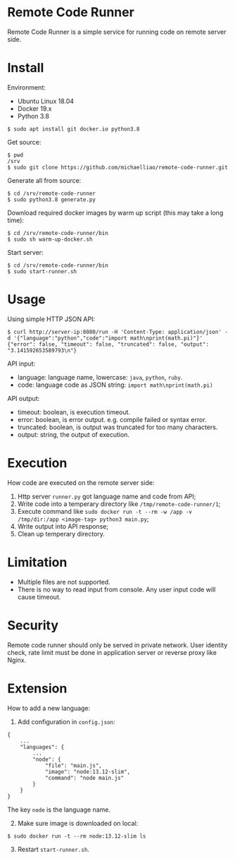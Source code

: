 # Remote Code Runner

Remote Code Runner is a simple service for running code on remote server side.

# Install

Environment:

- Ubuntu Linux 18.04
- Docker 19.x
- Python 3.8

```
$ sudo apt install git docker.io python3.8
```

Get source:

```
$ pwd
/srv
$ sudo git clone https://github.com/michaelliao/remote-code-runner.git
```

Generate all from source:

```
$ cd /srv/remote-code-runner
$ sudo python3.8 generate.py
```

Download required docker images by warm up script (this may take a long time):

```
$ cd /srv/remote-code-runner/bin
$ sudo sh warm-up-docker.sh
```

Start server:

```
$ cd /srv/remote-code-runner/bin
$ sudo start-runner.sh
```

# Usage

Using simple HTTP JSON API:

```
$ curl http://server-ip:8080/run -H 'Content-Type: application/json' -d '{"language":"python","code":"import math\nprint(math.pi)"}'
{"error": false, "timeout": false, "truncated": false, "output": "3.141592653589793\n"}
```

API input:

- language: language name, lowercase: `java`, `python`, `ruby`.
- code: language code as JSON string: `import math\nprint(math.pi)`

API output:

- timeout: boolean, is execution timeout.
- error: boolean, is error output. e.g. compile failed or syntax error.
- truncated: boolean, is output was truncated for too many characters.
- output: string, the output of execution.

# Execution

How code are executed on the remote server side:

1. Http server `runner.py` got language name and code from API;
2. Write code into a temperary directory like `/tmp/remote-code-runner/1`;
3. Execute command like `sudo docker run -t --rm -w /app -v /tmp/dir:/app <image-tag> python3 main.py`;
4. Write output into API response;
5. Clean up temperary directory.

# Limitation

- Multiple files are not supported.
- There is no way to read input from console. Any user input code will cause timeout.

# Security

Remote code runner should only be served in private network. User identity check, rate limit must be done in application server or reverse proxy like Nginx.

# Extension

How to add a new language:

1. Add configuration in `config.json`:

```
{
    ...
    "languages": {
        ...
        "node": {
            "file": "main.js",
            "image": "node:13.12-slim",
            "command": "node main.js"
        }
    }
}
```

The key `node` is the language name.

2. Make sure image is downloaded on local:

```
$ sudo docker run -t --rm node:13.12-slim ls
```

3. Restart `start-runner.sh`.
